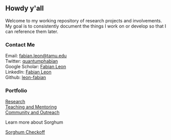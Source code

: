 ## Howdy y'all

Welcome to my working repository of research projects and involvements. My goal is to consistently document the things I work on or develop so that I can reference them later.

### Contact Me

Email:  fabian.leon@tamu.edu  
Twitter: [quantumphabian](https://twitter.com/QuantumPhabian)  
Google Scholar: [Fabian Leon](https://scholar.google.com/citations?user=RCa1vLoAAAAJ&hl=en)  
LinkedIn: [Fabian Leon](https://www.linkedin.com/in/fabian-leon-019a44111/)   
Github: [leon-fabian](https://github.com/leon-fabian)

### Portfolio

[Research](Research.md)  
[Teaching and Mentoring](Mentoring.md)  
[Community and Outreach](Outreach.md) 


Learn more about Sorghum  

[Sorghum Checkoff](https://www.sorghumcheckoff.com/sorghum-101/)  
